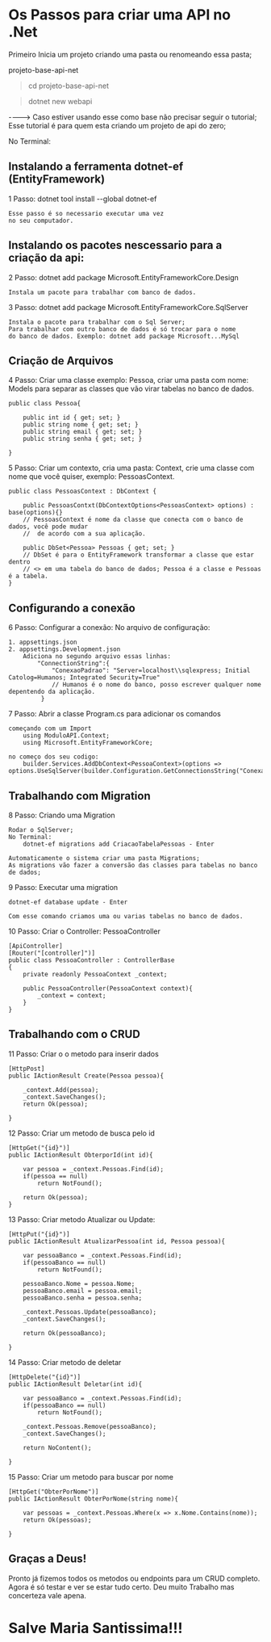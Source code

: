# Os Passos para criar uma API no .Net

Primeiro Inicia um projeto criando uma pasta
ou renomeando essa pasta;

projeto-base-api-net

> cd projeto-base-api-net

> dotnet new webapi

----> Caso estiver usando esse como base não precisar seguir o tutorial;
	Esse tutorial é para quem esta criando um projeto de api do zero;

No Terminal:

## Instalando a ferramenta dotnet-ef (EntityFramework)
1 Passo: dotnet tool install --global dotnet-ef

	Esse passo é so necessario executar uma vez 
	no seu computador.


## Instalando os pacotes nescessario para a criação da api:

2 Passo: dotnet add package Microsoft.EntityFrameworkCore.Design

	Instala um pacote para trabalhar com banco de dados.

3 Passo: dotnet add package Microsoft.EntityFrameworkCore.SqlServer

	Instala o pacote para trabalhar com o Sql Server;
	Para trabalhar com outro banco de dados é só trocar para o nome
	do banco de dados. Exemplo: dotnet add package Microsoft...MySql

## Criação de Arquivos  

4 Passo: Criar uma classe exemplo: Pessoa, criar uma pasta com nome: Models
	para separar as classes que vão virar tabelas no banco de dados.

	public class Pessoa{
		
		public int id { get; set; }
		public string nome { get; set; }
		public string email { get; set; }
		public string senha { get; set; }
		
	}

5 Passo: Criar um contexto, cria uma pasta: Context, crie uma classe com nome
	que você quiser, exemplo: PessoasContext.

	public class PessoasContext : DbContext {
		
		public PessoasContxt(DbContextOptions<PessoasContext> options) : base(options){}
		// PessoasContext é nome da classe que conecta com o banco de dados, você pode mudar
		//	de acordo com a sua aplicação.

		public DbSet<Pessoa> Pessoas { get; set; }
		// DbSet é para o EntityFramework transformar a classe que estar dentro
		// <> em uma tabela do banco de dados; Pessoa é a classe e Pessoas é a tabela.
	}
	
## Configurando a conexão

6 Passo: Configurar a conexão: No arquivo de configuração:

	1. appsettings.json
	2. appsettings.Development.json
		Adiciona no segundo arquivo essas linhas:
			"ConnectionString":{ 
				"ConexaoPadrao": "Server=localhost\\sqlexpress; Initial Catolog=Humanos; Integrated Security=True"
				// Humanos é o nome do banco, posso escrever qualquer nome depentendo da aplicação.
			 }

7 Passo: Abrir a classe Program.cs para adicionar os comandos

	começando com um Import
		using ModuloAPI.Context;
		using Microsoft.EntityFrameworkCore;

	no começo dos seu codigo:
		builder.Services.AddDbContext<PessoaContext>(options => options.UseSqlServer(builder.Configuration.GetConnectionsString("ConexaoPadrao")));

## Trabalhando com Migration

8 Passo: Criando uma Migration

	Rodar o SqlServer;
	No Terminal:
		dotnet-ef migrations add CriacaoTabelaPessoas - Enter

	Automaticamente o sistema criar uma pasta Migrations;
	As migrations vão fazer a conversão das classes para tabelas no banco de dados;

9 Passo: Executar uma migration

	dotnet-ef database update - Enter
	
	Com esse comando criamos uma ou varias tabelas no banco de dados.


10 Passo: Criar o Controller: PessoaController

	[ApiController]
	[Router("[controller]")]
	public class PessoaController : ControllerBase
	{
		private readonly PessoaContext _context;

		public PessoaController(PessoaContext context){
			_context = context;
		}
	}


## Trabalhando com o CRUD


11 Passo: Criar o o metodo para inserir dados
	
	[HttpPost]
	public IActionResult Create(Pessoa pessoa){
		
		_context.Add(pessoa);	
		_context.SaveChanges();
		return Ok(pessoa);	

	}

12 Passo: Criar um metodo de busca pelo id

	[HttpGet("{id}")]
	public IActionResult ObterporId(int id){

		var pessoa = _context.Pessoas.Find(id);
		if(pessoa == null)
			return NotFound();

		return Ok(pessoa);
	} 


13 Passo: Criar metodo Atualizar ou Update:
	
	[HttpPut("{id}")]
	public IActionResult AtualizarPessoa(int id, Pessoa pessoa){
		
		var pessoaBanco = _context.Pessoas.Find(id);
		if(pessoaBanco == null)
			return NotFound();

		pessoaBanco.Nome = pessoa.Nome;
		pessoaBanco.email = pessoa.email;
		pessoaBanco.senha = pessoa.senha;

		_context.Pessoas.Update(pessoaBanco);
		_context.SaveChanges();

		return Ok(pessoaBanco);
		
	}

14 Passo: Criar metodo de deletar

	[HttpDelete("{id}")]
	public IActionResult Deletar(int id){
		
		var pessoaBanco = _context.Pessoas.Find(id);
		if(pessoaBanco == null)
			return NotFound();

		_context.Pessoas.Remove(pessoaBanco);
		_context.SaveChanges();		

		return NoContent();		

	}

15 Passo: Criar um metodo para buscar por nome

	[HttpGet("ObterPorNome")]
	public IActionResult ObterPorNome(string nome){
		
		var pessoas = _context.Pessoas.Where(x => x.Nome.Contains(nome));
		return Ok(pessoas);

	} 


## Graças a Deus!

Pronto já fizemos todos os metodos ou endpoints para um CRUD completo.
Agora é só testar e ver se estar tudo certo.
Deu muito Trabalho mas concerteza vale apena.


# Salve Maria Santissima!!!
